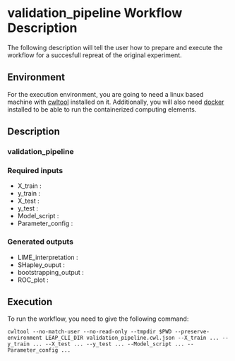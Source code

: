 # validation_pipeline Workflow Description 
The following description will tell the user how to prepare and execute the workflow for a succesfull
repreat of the original experiment.

## Environment
For the execution environment, you are going to need a linux based machine with [cwltool](https://github.com/common-workflow-language/cwltool)
installed on it. Additionally, you will also need [docker](https://docs.docker.com/engine/install/) installed to be able to run
the containerized computing elements.

## Description

### validation_pipeline


### Required inputs
 - X_train : 
 - y_train : 
 - X_test : 
 - y_test : 
 - Model_script : 
 - Parameter_config : 


### Generated outputs
 - LIME_interpretation : 
 - SHapley_ouput : 
 - bootstrapping_output : 
 - ROC_plot : 


## Execution
To run the workflow, you need to give the following command:
```
cwltool --no-match-user --no-read-only --tmpdir $PWD --preserve-environment LEAP_CLI_DIR validation_pipeline.cwl.json --X_train ... --y_train ... --X_test ... --y_test ... --Model_script ... --Parameter_config ... 
```